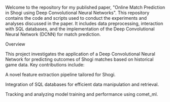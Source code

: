 Welcome to the repository for my published paper, "Online Match Prediction in Shogi using Deep Convolutional Neural Networks". This repository contains the code and scripts used to conduct the experiments and analyses discussed in the paper. It includes data preprocessing, interaction with SQL databases, and the implementation of the Deep Convolutional Neural Network (DCNN) for match prediction.

Overview

This project investigates the application of a Deep Convolutional Neural Network for predicting outcomes of Shogi matches based on historical game data. Key contributions include:

A novel feature extraction pipeline tailored for Shogi.

Integration of SQL databases for efficient data manipulation and retrieval.

Tracking and analyzing model training and performance using comet_ml.

